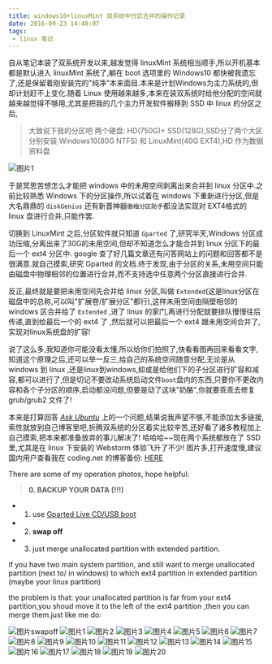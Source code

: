 ```yaml
---
title: windows10+linuxMint 双系统中分区合并的操作记录
date: 2016-09-23 14:48:07
tags:
 - linux 笔记
---
```

自从笔记本装了双系统开发以来,越发觉得 linuxMint 系统相当顺手,所以开机基本都是默认进入 linuxMint 系统了,躺在 boot 选项里的 Windows10 都快被我遗忘了,还是保留着刚安装完的"纯净"本来面目.本来是计划Windows为主力系统的,但却计划赶不上变化.随着 Linux 使用越来越多,本来在装双系统时给他分配的空间就越来越觉得不够用,尤其是把我的几个主力开发软件搬移到 SSD 中 linux 的分区之后,

> 大致说下我的分区吧
   两个硬盘: HD(750G)+ SSD(128G),SSD分了两个大区分别安装 Windows10(80G  NTFS) 和 LinuxMint(40G  EXT4),HD 作为数据资料盘

![图片1](/img/GpartedRecords/1.png)

于是冥思苦想怎么才能把 windows 中的未用空间剥离出来合并到 linux 分区中.之前比较熟悉 Windows 下的分区操作,所以试着在 windows 下重新进行分区,但是大名鼎鼎的 `diskGenius` 还有新晋神器`傲梅分区助手`都没法实现对 EXT4格式的 linux 盘进行合并,只能作罢.

切换到 LinuxMint 之后,分区软件就只知道 `Gparted` 了,研究半天,Windows 分区成功压缩,分离出来了30G的未用空间,但却不知道怎么才能合并到 linux 分区下的最后一个 ext4 分区中. google 查了好几篇文章还有问答网站上的问题和回答都不是很满意.就自己摸索,研究 Gparted 的文档.终于发现,由于分区的关系,未用空间只能由磁盘中物理相邻的位置进行合并,而不支持选中任意两个分区直接进行合并.

反正,最终就是要把未用空间先合并给 linux 分区,叫做 `Extended`(这是linux分区在磁盘中的总称,可以叫"扩展卷/扩展分区"都行),这样未用空间由隔壁相邻的 windows 区合并给了 `Extended` ,进了 linux 的家门,再进行分配就要排队慢慢往后传递,直到给最后一个的 ext4 了 ,然后就可以把最后一个 ext4 跟未用空间合并了,实现对linux系统盘的扩容!

说了这么多,我知道你可能没看太懂,所以给你们拍照了,快看看图再回来看看文字,知道这个原理之后,还可以举一反三,给自己的系统空间随意分配,无论是从 windows 到 linux ,还是linux到windows,抑或是给他们下的子分区进行扩容和减容,都可以进行了,但是切记不要改动系统启动文件`boot`盘内的东西,只要你不更改内容和各个子分区的顺序,启动都没问题,但要是动了这块"奶酪",你就要乖乖去修复 grub/grub2 文件了!

本来是打算回答 [*Ask Ubuntu*](http://askubuntu.com/questions/269045/how-to-merge-an-unallocated-partition-with-an-extended-partition/828542#828542) 上的一个问题,结果说我声望不够,不能添加太多链接,索性就放到自己博客里吧,折腾双系统的分区着实比较辛苦,还好看了诸多教程加上自己摸索,把本来都准备放弃的事儿解决了!
哈哈哈~~现在两个系统都放在了 SSD 里,尤其是在 linux 下安装的 Webstorm 体验飞升了不少!
图片多,打开速度慢,建议国内用户查看我在 coding.net 的博客备份: [HERE](http://hellowor1d.coding.me/2016/09/23/windows10-linuxMint-%E5%8F%8C%E7%B3%BB%E7%BB%9F%E4%B8%AD%E5%88%86%E5%8C%BA%E5%90%88%E5%B9%B6%E7%9A%84%E6%93%8D%E4%BD%9C%E8%AE%B0%E5%BD%95/)

There are some of my operation photos, hope helpful:

>    **0. BACKUP YOUR DATA  (!!!)**

*   1. use [Gparted Live CD/USB boot](http://gparted.sourceforge.net/livecd.php)

*   2. **swap off**

*   3. just merge unallocated partition with extended partition.


if you have two main system partition, and still  want to merge unallocated partition (next to/ in windows) to which ext4 partition in extended partition (maybe your linux partition)

the problem is that:
your unallocated partition is far from your ext4 partition,you shoud move it to the left of the ext4 partition ,then you can merge them.just like me do:


![图片swapoff](/img/GpartedRecords/swapoff.png)
![图片1](/img/GpartedRecords/1.png)
![图片2](/img/GpartedRecords/2.png)
![图片3](/img/GpartedRecords/3.png)
![图片4](/img/GpartedRecords/4.png)
![图片5](/img/GpartedRecords/5.png)
![图片6](/img/GpartedRecords/6.png)
![图片7](/img/GpartedRecords/7.png)
![图片8](/img/GpartedRecords/8.png)
![图片9](/img/GpartedRecords/9.png)
![图片10](/img/GpartedRecords/10.png)
![图片11](/img/GpartedRecords/11.png)
![图片12](/img/GpartedRecords/12.png)
![图片13](/img/GpartedRecords/13.png)
![图片14](/img/GpartedRecords/14.png)
![图片15](/img/GpartedRecords/15.png)
![图片16](/img/GpartedRecords/16.png)
![图片17](/img/GpartedRecords/17.png)
![图片18](/img/GpartedRecords/18.png)
![图片19](/img/GpartedRecords/19.png)
![图片20](/img/GpartedRecords/20.png)
